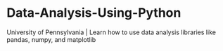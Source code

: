 # Data-Analysis-Using-Python
University of Pennsylvania | Learn how to use data analysis libraries like pandas, numpy, and matplotlib
